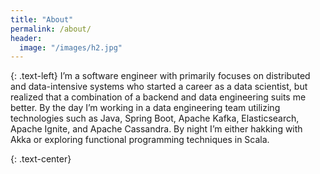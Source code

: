 ```yaml
---
title: "About"
permalink: /about/
header:
  image: "/images/h2.jpg"
---
```

{: .text-left}
I’m a software engineer with primarily focuses on distributed and data-intensive systems who started a career as a data scientist, but realized that a combination of a backend and data engineering suits me better. By the day I’m working in a data engineering team utilizing technologies such as Java, Spring Boot, Apache Kafka, Elasticsearch, Apache Ignite, and Apache Cassandra. By night I’m either hakking with Akka or exploring functional programming techniques in Scala.

{: .text-center}
